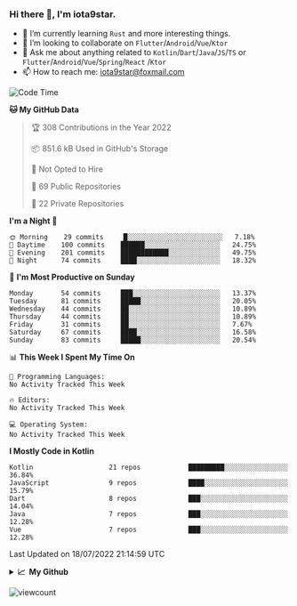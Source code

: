 ### Hi there 👋, I'm iota9star.

- 🌱 I’m currently learning `Rust` and more interesting things.
- 👯 I’m looking to collaborate on `Flutter`/`Android`/`Vue`/`Ktor`
- 💬 Ask me about anything related to `Kotlin`/`Dart`/`Java`/`JS`/`TS` or `Flutter`/`Android`/`Vue`/`Spring`/`React`
  /`Ktor`
- 📫 How to reach me: [iota9star@foxmail.com](iota9star@foxmail.com)



<!--START_SECTION:waka-->
![Code Time](http://img.shields.io/badge/Code%20Time-3%2C088%20hrs%2012%20mins-blue)

**🐱 My GitHub Data** 

> 🏆 308 Contributions in the Year 2022
 > 
> 📦 851.6 kB Used in GitHub's Storage 
 > 
> 🚫 Not Opted to Hire
 > 
> 📜 69 Public Repositories 
 > 
> 🔑 22 Private Repositories  
 > 
**I'm a Night 🦉** 

```text
🌞 Morning    29 commits     █░░░░░░░░░░░░░░░░░░░░░░░░   7.18% 
🌆 Daytime    100 commits    ██████░░░░░░░░░░░░░░░░░░░   24.75% 
🌃 Evening    201 commits    ████████████░░░░░░░░░░░░░   49.75% 
🌙 Night      74 commits     ████░░░░░░░░░░░░░░░░░░░░░   18.32%

```
📅 **I'm Most Productive on Sunday** 

```text
Monday       54 commits     ███░░░░░░░░░░░░░░░░░░░░░░   13.37% 
Tuesday      81 commits     █████░░░░░░░░░░░░░░░░░░░░   20.05% 
Wednesday    44 commits     ██░░░░░░░░░░░░░░░░░░░░░░░   10.89% 
Thursday     44 commits     ██░░░░░░░░░░░░░░░░░░░░░░░   10.89% 
Friday       31 commits     ██░░░░░░░░░░░░░░░░░░░░░░░   7.67% 
Saturday     67 commits     ████░░░░░░░░░░░░░░░░░░░░░   16.58% 
Sunday       83 commits     █████░░░░░░░░░░░░░░░░░░░░   20.54%

```


📊 **This Week I Spent My Time On** 

```text
💬 Programming Languages: 
No Activity Tracked This Week

🔥 Editors: 
No Activity Tracked This Week

💻 Operating System: 
No Activity Tracked This Week

```

**I Mostly Code in Kotlin** 

```text
Kotlin                   21 repos            █████████░░░░░░░░░░░░░░░░   36.84% 
JavaScript               9 repos             ████░░░░░░░░░░░░░░░░░░░░░   15.79% 
Dart                     8 repos             ███░░░░░░░░░░░░░░░░░░░░░░   14.04% 
Java                     7 repos             ███░░░░░░░░░░░░░░░░░░░░░░   12.28% 
Vue                      7 repos             ███░░░░░░░░░░░░░░░░░░░░░░   12.28%

```



 Last Updated on 18/07/2022 21:14:59 UTC
<!--END_SECTION:waka-->

<details>
  <summary><b>📈&nbsp;&nbsp;My Github</b></summary>
  <br>
  <img src='https://github-profile-trophy.vercel.app/?username=iota9star'>
  <img src='https://bad-apple-github-readme.vercel.app/api?show_bg=1&username=iota9star&hide_title=true'>
  <img src='http://cr-skills-chart-widget.azurewebsites.net/api/api?username=iota9star'>
</details>


![viewcount](https://count.getloli.com/get/@iota9star?theme=rule34)
